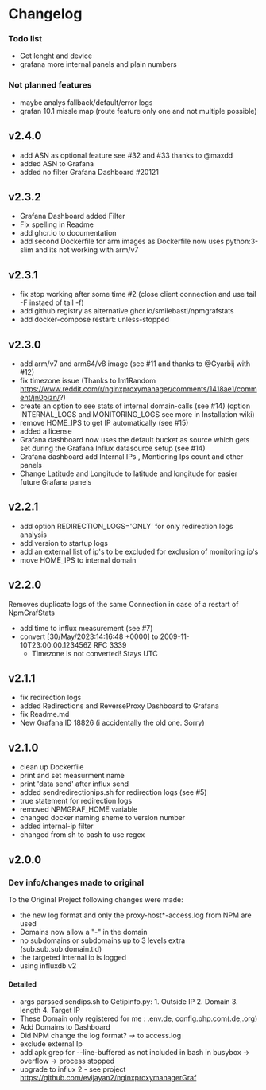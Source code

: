 # Changelog

### Todo list
- Get lenght and device
- grafana more internal panels and plain numbers

### Not planned features
- maybe analys fallback/default/error logs
- grafan 10.1 missle map (route feature only one and not multiple possible)

## v2.4.0
- add ASN as optional feature see #32 and #33 thanks to @maxdd
- added ASN to Grafana
- added no filter Grafana Dashboard #20121

## v2.3.2
- Grafana Dashboard added Filter
- Fix spelling in Readme
- add ghcr.io to documentation
- add second Dockerfile for arm images as Dockerfile now uses python:3-slim and its not working with arm/v7

## v2.3.1
- fix stop working after some time #2 (close client connection and use tail -F instaed of tail -f)
- add github registry as alternative ghcr.io/smilebasti/npmgrafstats
- add docker-compose restart: unless-stopped

## v2.3.0
- add arm/v7 and arm64/v8 image (see #11 and thanks to @Gyarbij with #12)
- fix timezone issue (Thanks to Im1Random https://www.reddit.com/r/nginxproxymanager/comments/1418ae1/comment/jn0pizn/?)
- create an option to see stats of internal domain-calls (see #14)
  (option INTERNAL_LOGS and MONITORING_LOGS see more in Installation wiki)
- remove HOME_IPS to get IP automatically (see #15)
- added a license
- Grafana dashboard now uses the default bucket as source which gets set during the Grafana Influx datasource setup (see #14)
- Grafana dashboard add Internal IPs , Montioring Ips count and other panels
- Change Latitude and Longitude to latitude and longitude for easier future Grafana panels

## v2.2.1
- add option REDIRECTION_LOGS='ONLY' for only redirection logs analysis
- add version to startup logs
- add an external list of ip's to be excluded for exclusion of monitoring ip's
- move HOME_IPS to internal domain

## v2.2.0
Removes duplicate logs of the same Connection in case of a restart of NpmGrafStats
- add time to influx measurement (see #7)
- convert [30/May/2023:14:16:48 +0000] to 2009-11-10T23:00:00.123456Z RFC 3339
  - Timezone is not converted! Stays UTC

## v2.1.1
- fix redirection logs
- added Redirections and ReverseProxy Dashboard to Grafana
- fix Readme.md
- New Grafana ID 18826 (i accidentally the old one. Sorry)

## v2.1.0
- clean up Dockerfile
- print and set measurment name
- print 'data send' after influx send
- added sendredirectionips.sh for redirection logs (see #5)
- true statement for redirection logs
- removed NPMGRAF_HOME variable
- changed docker naming sheme to version number
- added internal-ip filter
- changed from sh to bash to use regex

## v2.0.0
### Dev info/changes made to original
To the Original Project following changes were made:
- the new log format and only the proxy-host*-access.log from NPM are used
- Domains now allow a "-" in the domain
- no subdomains or subdomains up to 3 levels extra (sub.sub.sub.domain.tld)
- the targeted internal ip is logged
- using influxdb v2

#### Detailed
- args parssed sendips.sh to Getipinfo.py: 1. Outside IP 2. Domain 3. length 4. Target IP
- These Domain only registered for me : .env.de, config.php.com(.de,.org)
- Add Domains to Dashboard
- Did NPM change the log format? -> to access.log
- exclude external Ip
- add apk grep for --line-buffered as not included in bash in busybox -> overflow -> process stopped
- upgrade to influx 2 - see project https://github.com/evijayan2/nginxproxymanagerGraf

